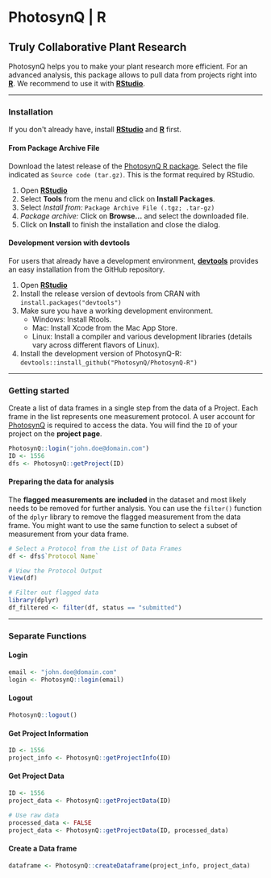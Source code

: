 # PhotosynQ | R

## Truly Collaborative Plant Research

PhotosynQ helps you to make your plant research more efficient. For an advanced analysis, this package allows to pull data from projects right into **[R]**. We recommend to use it with **[RStudio]**.

***

### Installation

If you don't already have, install **[RStudio]** and **[R]** first.

#### From Package Archive File

Download the latest release of the [PhotosynQ R package]. Select the file indicated as `Source code (tar.gz)`. This is the format required by RStudio.

1. Open **[RStudio]**
2. Select **Tools** from the menu and click on **Install Packages**.
3. Select *Install from:* `Package Archive File (.tgz; .tar-gz)`
4. *Package archive:* Click on **Browse...** and select the downloaded file.
5. Click on **Install** to finish the installation and close the dialog.

#### Development version with devtools

For users that already have a development environment, **[devtools]** provides an easy installation from the GitHub repository.

1. Open **[RStudio]**
2. Install the release version of devtools from CRAN with `install.packages("devtools")`
3. Make sure you have a working development environment.
    + Windows: Install Rtools.
    + Mac: Install Xcode from the Mac App Store.
    + Linux: Install a compiler and various development libraries (details vary across different flavors of Linux).
4. Install the development version of PhotosynQ-R:
`devtools::install_github("PhotosynQ/PhotosynQ-R")`

***

### Getting started

Create a list of data frames in a single step from the data of a Project. Each frame in the list represents one measurement protocol. A user account for [PhotosynQ] is required to access the data. You will find the `ID` of your project on the **project page**.

```R
PhotosynQ::login("john.doe@domain.com")
ID <- 1556
dfs <- PhotosynQ::getProject(ID)
```

#### Preparing the data for analysis

The **flagged measurements are included** in the dataset and most likely needs to be removed for further analysis. You can use the `filter()` function of the `dplyr` library to remove the flagged measurement from the data frame. You might want to use the same function to select a subset of measurement from your data frame.

```R
# Select a Protocol from the List of Data Frames
df <- dfs$`Protocol Name`

# View the Protocol Output
View(df)

# Filter out flagged data
library(dplyr)
df_filtered <- filter(df, status == "submitted")
```

***

### Separate Functions

#### Login

```R
email <- "john.doe@domain.com"
login <- PhotosynQ::login(email)
```

#### Logout

```R
PhotosynQ::logout()
```

#### Get Project Information

```R
ID <- 1556
project_info <- PhotosynQ::getProjectInfo(ID)
```

#### Get Project Data

```R
ID <- 1556
project_data <- PhotosynQ::getProjectData(ID)

# Use raw data
processed_data <- FALSE
project_data <- PhotosynQ::getProjectData(ID, processed_data)
```

#### Create a Data frame

```R
dataframe <- PhotosynQ::createDataframe(project_info, project_data)
```

[PhotosynQ]: https://photosynq.org "PhotosynQ"

[PhotosynQ R package]: https://github.com/Photosynq/PhotosynQ-R/releases "PhotosynQ R package (Latest Release)"

[R]: https://www.r-project.org "R-Project"

[RStudio]: https://www.rstudio.com "RStudio"

[devtools]: https://github.com/hadley/devtools "devtools"
